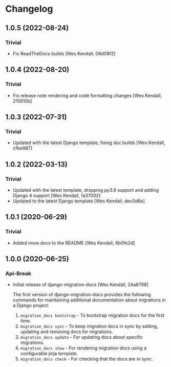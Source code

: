 # Changelog
## 1.0.5 (2022-08-24)
### Trivial
  - Fix ReadTheDocs builds [Wes Kendall, 08d08f2]

## 1.0.4 (2022-08-20)
### Trivial
  - Fix release note rendering and code formatting changes [Wes Kendall, 215910b]

## 1.0.3 (2022-07-31)
### Trivial
  - Updated with the latest Django template, fixing doc builds [Wes Kendall, cfbe987]

## 1.0.2 (2022-03-13)
### Trivial
  - Updated with the latest template, dropping py3.6 support and adding Django 4 support [Wes Kendall, fa37002]
  - Updated to the latest Django template [Wes Kendall, dec0d8e]

## 1.0.1 (2020-06-29)
### Trivial
  - Added more docs to the README [Wes Kendall, 6b0fe2d]

## 1.0.0 (2020-06-25)
### Api-Break
  - Initial release of django-migration-docs [Wes Kendall, 24a8798]

    The first version of django-migration-docs provides the following
    commands for maintaining additional documentation about migrations
    in a Django project:
    1. ``migration_docs bootstrap`` - To bootstrap migration docs for the first time.
    2. ``migration_docs sync`` - To keep migration docs in sync by adding, updating
       and removing docs for migrations.
    3. ``migration_docs update`` - For updating docs about specific migrations.
    4. ``migration_docs show`` - For rendering migration docs using a configurable
       jinja template.
    5. ``migration_docs check`` - For checking that the docs are in sync.

